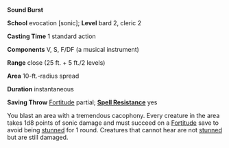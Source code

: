  **Sound Burst**

**School** evocation [sonic]; **Level** bard 2, cleric 2

**Casting Time** 1 standard action

**Components** V, S, F/DF (a musical instrument)

**Range** close (25 ft. + 5 ft./2 levels)

**Area** 10-ft.-radius spread

**Duration** instantaneous

**Saving Throw** [Fortitude](../combat.md#_fortitude) partial; **[Spell Resistance](../glossary.md#_spell-resistance)** yes

You blast an area with a tremendous cacophony. Every creature in the area takes 1d8 points of sonic damage and must succeed on a [Fortitude](../combat.md#_fortitude) save to avoid being [stunned](../glossary.md#_stunned) for 1 round. Creatures that cannot hear are not [stunned](../glossary.md#_stunned) but are still damaged.

